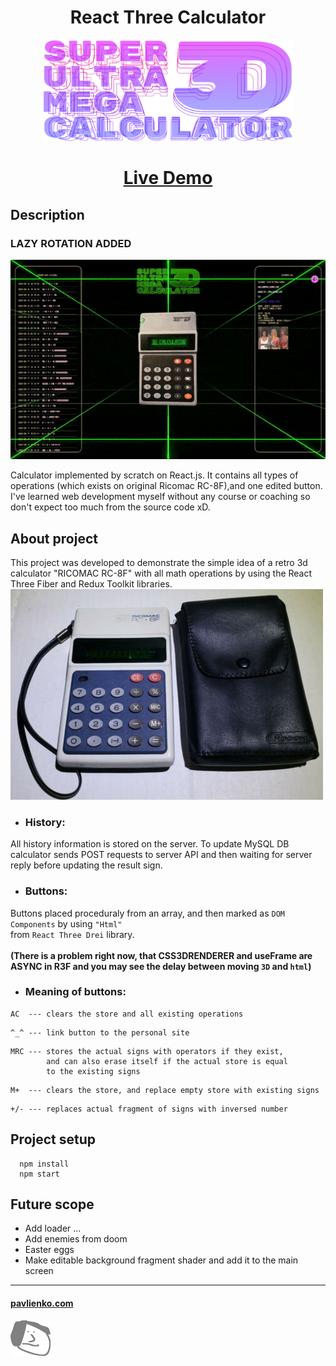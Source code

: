 # <div align="center">React Three Calculator</div>

<div align="center"/>
<img width="400" alt="main-logo" src="./src/assets/logow.png" />
</div>

# <div align="center">[Live Demo](https://pavlienko.github.io/react-three-calculator)</div>

<!-- - **Buttons count:**
  - width: **4** blocks
  - height: **5** blocks -->

## Description

### LAZY ROTATION ADDED

![image info](./src/assets/readme-banner-gif-01.gif)

Calculator implemented by scratch on React.js.
It contains all types of operations (which exists on original Ricomac RC-8F),and one edited button. I've learned web development myself without any course or coaching so don't expect too much from the source code xD.

## About project


This project was developed to demonstrate the simple idea of ​​a retro 3d calculator "RICOMAC RC-8F" with all math operations by using the React Three Fiber and Redux Toolkit libraries.
<br />
![image info](./src/assets/ricomac-photo.jpeg)

- ### History:

All history information is stored on the server.
To update MySQL DB calculator sends POST requests to server API and then waiting for server reply before updating the result sign.

- ### Buttons:
Buttons placed proceduraly from an array, and then marked as ```DOM Components``` by using ```"Html"``` <br /> from ```React Three Drei``` library.
<br />
<br />
**(There is a problem right now, that CSS3DRENDERER and useFrame are ASYNC in R3F and you may see the delay between moving ```3D``` and ```html```)**

- ### Meaning of buttons:
```
AC  --- clears the store and all existing operations
```
```
^_^ --- link button to the personal site
```
```
MRC --- stores the actual signs with operators if they exist, 
        and can also erase itself if the actual store is equal 
        to the existing signs
```
```
M+  --- clears the store, and replace empty store with existing signs
```
```
+/- --- replaces actual fragment of signs with inversed number  
```

## Project setup

```
  npm install
  npm start
```
## Future scope
  - Add loader ...
  - Add enemies from doom
  - Easter eggs
  - Make editable background fragment shader and add it to the main screen

<!-- ## Support on  -->
___
#### [pavlienko.com](https://pavlienko.com)
![image info](./src/assets/pface64.png)